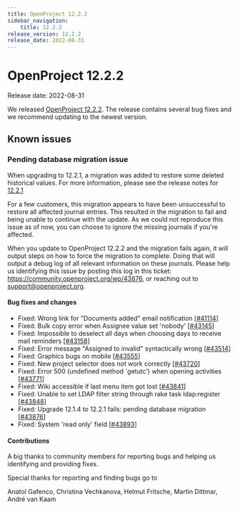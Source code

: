 ```yaml
---
title: OpenProject 12.2.2
sidebar_navigation:
    title: 12.2.2
release_version: 12.2.2
release_date: 2022-08-31
---
```


# OpenProject 12.2.2

Release date: 2022-08-31

We released [OpenProject 12.2.2](https://community.openproject.org/versions/1597).
The release contains several bug fixes and we recommend updating to the newest version.

<!--more-->

## Known issues

### Pending database migration issue

When upgrading to 12.2.1, a migration was added to restore some deleted historical values. For more information, please see the release notes for [12.2.1](../12-2-1/)

For a few customers, this migration appears to have been unsuccessful to restore all affected journal entries. This resulted in the migration to fail and being unable to continue with the update. As we could not reproduce this issue as of now, you can choose to ignore the missing journals if you're affected.

When you update to OpenProject 12.2.2 and the migration fails again, it will output steps on how to force the migration to complete. Doing that will output a debug log of all relevant information on these journals. Please help us identifying this issue by posting this log in this ticket: https://community.openproject.org/wp/43876, or reaching out to support@openproject.org.

#### Bug fixes and changes

- Fixed: Wrong link for "Documents added" email notification \[[#41114](https://community.openproject.org/wp/41114)\]
- Fixed: Bulk copy error when Assignee value set 'nobody' \[[#43145](https://community.openproject.org/wp/43145)\]
- Fixed: Impossible to deselect all days when choosing days to receive mail reminders \[[#43158](https://community.openproject.org/wp/43158)\]
- Fixed: Error message "Assigned to invalid" syntactically wrong \[[#43514](https://community.openproject.org/wp/43514)\]
- Fixed: Graphics bugs on mobile \[[#43555](https://community.openproject.org/wp/43555)\]
- Fixed: New project selector does not work correctly \[[#43720](https://community.openproject.org/wp/43720)\]
- Fixed: Error 500 (undefined method `getutc') when opening activities \[[#43771](https://community.openproject.org/wp/43771)\]
- Fixed: Wiki accessible if last menu item got lost \[[#43841](https://community.openproject.org/wp/43841)\]
- Fixed: Unable to set LDAP filter string through rake task ldap:register \[[#43848](https://community.openproject.org/wp/43848)\]
- Fixed: Upgrade 12.1.4 to 12.2.1 fails: pending database migration \[[#43876](https://community.openproject.org/wp/43876)\]
- Fixed: System 'read only' field \[[#43893](https://community.openproject.org/wp/43893)\]

#### Contributions
A big thanks to community members for reporting bugs and helping us identifying and providing fixes.

Special thanks for reporting and finding bugs go to

Anatol Gafenco, Christina Vechkanova, Helmut Fritsche, Martin Dittmar, André van Kaam
